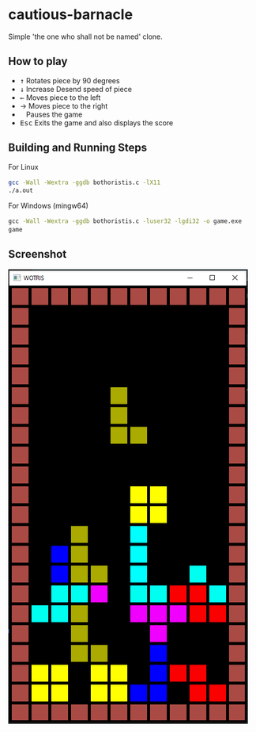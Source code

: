 # cautious-barnacle

Simple 'the one who shall not be named' clone.

## How to play

* <kbd>&uarr;</kbd> Rotates piece by 90 degrees
* <kbd>&darr;</kbd> Increase Desend speed of piece
* <kbd>&larr;</kbd> Moves piece to the left
* <kdb>&rarr;</kdb> Moves piece to the right
* <kbd>&nbsp;</kbd> Pauses the game
* <kbd>Esc</kbd>    Exits the game and also displays the score

## Building and Running Steps

For Linux
```bash
gcc -Wall -Wextra -ggdb bothoristis.c -lX11
./a.out
```

For Windows (mingw64)
```bat
gcc -Wall -Wextra -ggdb bothoristis.c -luser32 -lgdi32 -o game.exe
game
```

## Screenshot

![gamplay picture](https://github.com/NimComPoo-04/cautious-barnacle/blob/main/scrnsht.png?raw=true)
